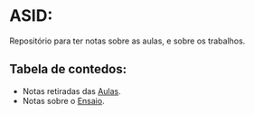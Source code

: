 # ASID: 

Repositório para ter notas sobre as aulas, e sobre os trabalhos.

## Tabela de contedos:
* Notas retiradas das [Aulas](./aulas.md).
* Notas sobre o [Ensaio](./ensaio/).